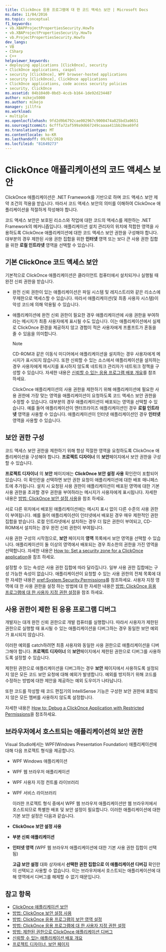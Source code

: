 ```yaml
---
title: ClickOnce 응용 프로그램에 대 한 코드 액세스 보안 | Microsoft Docs
ms.date: 11/04/2016
ms.topic: conceptual
f1_keywords:
- vb.XBAPProjectPropertiesSecurity.HowTo
- vb.XBAProjectPropertiesSecurity.HowTo
- vb.ProjectPropertiesSecurity.HowTo
dev_langs:
- VB
- CSharp
- C++
helpviewer_keywords:
- deploying applications [ClickOnce], security
- ClickOnce applications, caspol
- security [ClickOnce], WPF browser-hosted applications
- security [ClickOnce], ClickOnce applications
- ClickOnce applications, code access security policies
- security, ClickOnce
ms.assetid: 04b104d0-0bd3-4ccb-b164-1de92d234487
author: mikejo5000
ms.author: mikejo
manager: jillfra
ms.workload:
- multiple
ms.openlocfilehash: 9fd2d9b6792cae002967c9000474a825bd3a0651
ms.sourcegitcommit: 6cfffa72af599a9d667249caaaa411bb28ea69fd
ms.translationtype: MT
ms.contentlocale: ko-KR
ms.lasthandoff: 09/02/2020
ms.locfileid: "81649273"
---
```

# <a name="code-access-security-for-clickonce-applications"></a>ClickOnce 애플리케이션의 코드 액세스 보안
ClickOnce 애플리케이션은 .NET Framework를 기반으로 하며 코드 액세스 보안 제약 조건의 적용을 받습니다. 따라서 코드 액세스 보안의 의미를 이해하여 ClickOnce 애플리케이션을 적절하게 작성해야 합니다.

 코드 액세스 보안은 보호된 리소스와 작업에 대한 코드의 액세스를 제한하는 .NET Framework의 메커니즘입니다. 애플리케이션 설치 관리자의 위치에 적합한 영역을 사용하도록 ClickOnce 애플리케이션에 대한 코드 액세스 보안 권한을 구성해야 합니다. 대부분의 경우 제한된 사용 권한 집합을 위한 **인터넷** 영역 또는 보다 큰 사용 권한 집합을 위한 **로컬 인트라넷** 영역을 선택할 수 있습니다.

## <a name="default-clickonce-code-access-security"></a>기본 ClickOnce 코드 액세스 보안
 기본적으로 ClickOnce 애플리케이션은 클라이언트 컴퓨터에서 설치되거나 실행될 때 완전 신뢰 권한을 받습니다.

- 완전 신뢰 권한이 있는 애플리케이션은 파일 시스템 및 레지스트리와 같은 리소스에 무제한으로 액세스할 수 있습니다. 따라서 애플리케이션(및 최종 사용자 시스템)이 악성 코드에 의해 악용될 수 있습니다.

- 애플리케이션에 완전 신뢰 권한이 필요한 경우 애플리케이션에 사용 권한을 부여하라는 메시지가 최종 사용자에게 표시될 수도 있습니다. 이는 애플리케이션에서 실제로 ClickOnce 환경을 제공하지 않고 경험이 적은 사용자에게 프롬프트가 혼동을 줄 수 있음을 의미합니다.

  > [!NOTE]
  > CD-ROM과 같은 이동식 미디어에서 애플리케이션을 설치하는 경우 사용자에게 메시지가 표시되지 않습니다. 또한 신뢰할 수 있는 소스에서 애플리케이션을 설치하는 경우 사용자에게 메시지를 표시하지 않도록 네트워크 관리자가 네트워크 정책을 구성할 수 있습니다. 자세한 내용은 [신뢰할 수 있는 응용 프로그램 배포 개요](../deployment/trusted-application-deployment-overview.md)를 참조 하세요.

  ClickOnce 애플리케이션의 사용 권한을 제한하기 위해 애플리케이션에 필요한 사용 권한에 가장 맞는 영역을 애플리케이션이 요청하도록 코드 액세스 보안 권한을 수정할 수 있습니다. 대부분의 경우 애플리케이션이 배포되는 영역을 선택할 수 있습니다. 예를 들어 애플리케이션이 엔터프라이즈 애플리케이션인 경우 **로컬 인트라넷** 영역을 사용할 수 있습니다. 애플리케이션이 인터넷 애플리케이션인 경우 **인터넷** 영역을 사용할 수 있습니다.

## <a name="configure-security-permissions"></a>보안 권한 구성
 코드 액세스 보안 권한을 제한하기 위해 항상 적절한 영역을 요청하도록 ClickOnce 애플리케이션을 구성해야 합니다. **프로젝트 디자이너** 의 **보안**페이지에서 보안 권한을 구성할 수 있습니다.

 **프로젝트 디자이너** 의 **보안** 페이지에는 **ClickOnce 보안 설정 사용** 확인란이 포함되어 있습니다. 이 확인란을 선택하면 보안 권한 요청이 애플리케이션에 대한 배포 매니페스트에 추가됩니다. 설치 시 요청된 사용 권한이 애플리케이션이 배포된 영역에 대한 기본 사용 권한을 초과할 경우 권한을 부여하라는 메시지가 사용자에게 표시됩니다. 자세한 내용은 [방법: ClickOnce 보안 설정 사용](../deployment/how-to-enable-clickonce-security-settings.md)을 참조 하세요.

 서로 다른 위치에서 배포된 애플리케이션에는 메시지 표시 없이 다른 수준의 사용 권한이 부여됩니다. 예를 들어 애플리케이션이 인터넷에서 배포된 경우 매우 제한적인 권한 집합을 받습니다. 로컬 인트라넷에서 설치하는 경우 더 많은 권한이 부여되고, CD-ROM에서 설치하는 경우 완전 신뢰 권한이 부여됩니다.

 사용 권한 구성의 시작점으로, **보안** 페이지의 **영역** 목록에서 보안 영역을 선택할 수 있습니다. 애플리케이션이 둘 이상의 영역에서 배포되는 경우 최소한의 권한을 가진 영역을 선택합니다. 자세한 내용은 [How to: Set a security zone for a ClickOnce application](../deployment/how-to-set-a-security-zone-for-a-clickonce-application.md)을 참조 하세요.

 설정할 수 있는 속성은 사용 권한 집합에 따라 달라집니다. 일부 사용 권한 집합에는 구성 가능한 속성이 없습니다. 애플리케이션이 요청할 수 있는 사용 권한의 전체 목록에 대한 자세한 내용은 <xref:System.Security.Permissions>를 참조하세요. 사용자 지정 영역에 대 한 사용 권한을 설정 하는 방법에 대 한 자세한 내용은 [방법: ClickOnce 응용 프로그램에 대 한 사용자 지정 권한 설정](../deployment/how-to-set-custom-permissions-for-a-clickonce-application.md)을 참조 하세요.

## <a name="debug-an-application-that-has-restricted-permissions"></a>사용 권한이 제한 된 응용 프로그램 디버그
 개발자는 대개 완전 신뢰 권한으로 개발 컴퓨터를 실행합니다. 따라서 사용자가 제한된 권한으로 실행할 때 표시될 수 있는 애플리케이션을 디버그하는 경우 동일한 보안 예외가 표시되지 않습니다.

 이러한 예외를 catch하려면 최종 사용자와 동일한 사용 권한으로 애플리케이션을 디버그해야 합니다. **프로젝트 디자이너** 의 **보안**페이지에서 제한된 권한으로 디버그를 사용하도록 설정할 수 있습니다.

 제한된 권한으로 애플리케이션을 디버그하는 경우 **보안** 페이지에서 사용하도록 설정되지 않은 모든 코드 보안 요청에 대해 예외가 발생합니다. 예외를 방지하기 위해 코드를 수정하는 방법에 대한 제안을 제공하는 예외 도우미가 나타납니다.

 또한 코드를 작성할 때 코드 편집기의 IntelliSense 기능은 구성한 보안 권한에 포함되지 않은 모든 멤버를 사용하지 않도록 설정합니다.

 자세한 내용은 [How to: Debug a ClickOnce Application with Restricted Permissions](securing-clickonce-applications.md)을 참조하세요.

## <a name="security-permissions-for-browser-hosted-applications"></a>브라우저에서 호스트되는 애플리케이션의 보안 권한
 Visual Studio에서는 WPF(Windows Presentation Foundation) 애플리케이션에 대해 다음 프로젝트 형식을 제공합니다.

- WPF Windows 애플리케이션

- WPF 웹 브라우저 애플리케이션

- WPF 사용자 지정 컨트롤 라이브러리

- WPF 서비스 라이브러리

  이러한 프로젝트 형식 중에서 WPF 웹 브라우저 애플리케이션만 웹 브라우저에서 호스트되므로 특별한 배포 및 보안 설정이 필요합니다. 이러한 애플리케이션에 대한 기본 보안 설정은 다음과 같습니다.

- **ClickOnce 보안 설정 사용**

- **부분 신뢰 애플리케이션**

- **인터넷 영역** (WPF 웹 브라우저 애플리케이션에 대한 기본 사용 권한 집합이 선택됨)

  **고급 보안 설정** 대화 상자에서 **선택한 권한 집합으로 이 애플리케이션 디버깅** 확인란이 선택되고 사용할 수 없습니다. 이는 브라우저에서 호스트되는 애플리케이션에 대해 영역에서 디버그를 해제할 수 없기 때문입니다.

## <a name="see-also"></a>참고 항목
- [ClickOnce 애플리케이션 보안](../deployment/securing-clickonce-applications.md)
- [방법: ClickOnce 보안 설정 사용](../deployment/how-to-enable-clickonce-security-settings.md)
- [방법: ClickOnce 응용 프로그램의 보안 영역 설정](../deployment/how-to-set-a-security-zone-for-a-clickonce-application.md)
- [방법: ClickOnce 응용 프로그램에 대 한 사용자 지정 권한 설정](../deployment/how-to-set-custom-permissions-for-a-clickonce-application.md)
- [방법: 제한된 권한으로 ClickOnce 애플리케이션 디버그](securing-clickonce-applications.md)
- [신뢰할 수 있는 애플리케이션 배포 개요](../deployment/trusted-application-deployment-overview.md)
- [프로젝트 디자이너, 보안 페이지](../ide/reference/security-page-project-designer.md)